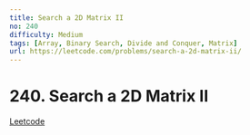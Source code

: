 ```yaml
---
title: Search a 2D Matrix II
no: 240
difficulty: Medium
tags: [Array, Binary Search, Divide and Conquer, Matrix]
url: https://leetcode.com/problems/search-a-2d-matrix-ii/
---
```


# 240. Search a 2D Matrix II

[Leetcode](https://leetcode.com/problems/search-a-2d-matrix-ii/)

